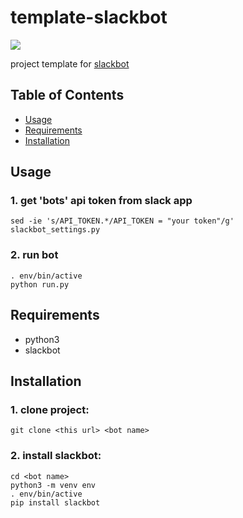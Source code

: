 # template-slackbot
[![](https://img.shields.io/badge/License-MIT-blue.svg?style=flat-square)](LICENSE)

project template for [slackbot](https://github.com/lins05/slackbot)

## Table of Contents
  * [Usage](#usage)
  * [Requirements](#requirements)
  * [Installation](#installation)

## Usage

### 1. get 'bots' api token from slack app
```
sed -ie 's/API_TOKEN.*/API_TOKEN = "your token"/g' slackbot_settings.py
```

### 2. run bot
```
. env/bin/active
python run.py
```

## Requirements
- python3
- slackbot

## Installation

### 1. clone project:
```
git clone <this url> <bot name>
```

### 2. install slackbot:
```
cd <bot name>
python3 -m venv env
. env/bin/active
pip install slackbot
```
